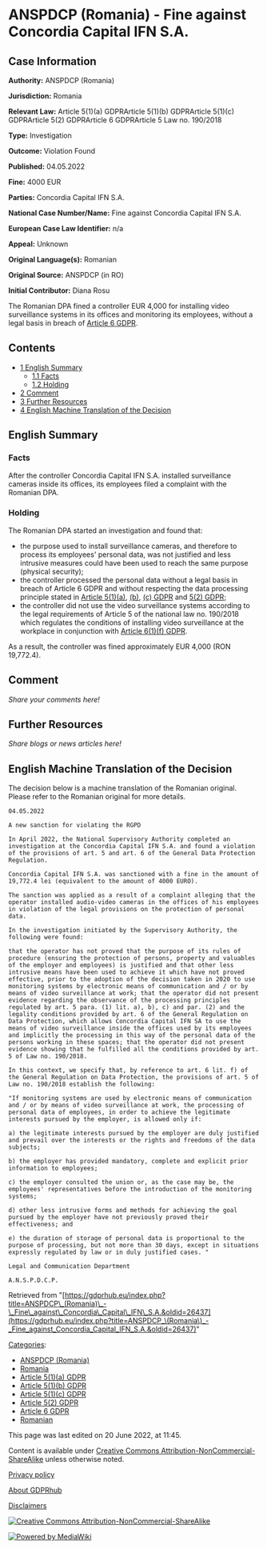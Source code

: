 # ANSPDCP (Romania) - Fine against Concordia Capital IFN S.A.

## Case Information

**Authority:** ANSPDCP (Romania)

**Jurisdiction:** Romania

**Relevant Law:** Article 5(1)(a) GDPRArticle 5(1)(b) GDPRArticle 5(1)(c) GDPRArticle 5(2) GDPRArticle 6 GDPRArticle 5 Law no. 190/2018

**Type:** Investigation

**Outcome:** Violation Found

**Published:** 04.05.2022

**Fine:** 4000 EUR

**Parties:** Concordia Capital IFN S.A.

**National Case Number/Name:** Fine against Concordia Capital IFN S.A.

**European Case Law Identifier:** n/a

**Appeal:** Unknown

**Original Language(s):** Romanian

**Original Source:** ANSPDCP (in RO)

**Initial Contributor:** Diana Rosu

The Romanian DPA fined a controller EUR 4,000 for installing video surveillance systems in its offices and monitoring its employees, without a legal basis in breach of [Article 6 GDPR](/index.php?title=Article_6_GDPR "Article 6 GDPR").

## Contents

*   [1 English Summary](#English_Summary)
    *   [1.1 Facts](#Facts)
    *   [1.2 Holding](#Holding)
*   [2 Comment](#Comment)
*   [3 Further Resources](#Further_Resources)
*   [4 English Machine Translation of the Decision](#English_Machine_Translation_of_the_Decision)

## English Summary

### Facts

After the controller Concordia Capital IFN S.A. installed surveillance cameras inside its offices, its employees filed a complaint with the Romanian DPA.

### Holding

The Romanian DPA started an investigation and found that:

*   the purpose used to install surveillance cameras, and therefore to process its employees' personal data, was not justified and less intrusive measures could have been used to reach the same purpose (physical security);
*   the controller processed the personal data without a legal basis in breach of Article 6 GDPR and without respecting the data processing principle stated in [Article 5(1)(a)](/index.php?title=Article_5_GDPR#1 "Article 5 GDPR"), [(b)](/index.php?title=Article_5_GDPR#1b "Article 5 GDPR"), [(c) GDPR](/index.php?title=Article_5_GDPR#1c "Article 5 GDPR") and [5(2) GDPR](/index.php?title=Article_5_GDPR#2 "Article 5 GDPR");
*   the controller did not use the video surveillance systems according to the legal requirements of Article 5 of the national law no. 190/2018 which regulates the conditions of installing video surveillance at the workplace in conjunction with [Article 6(1)(f) GDPR](/index.php?title=Article_6_GDPR#1f "Article 6 GDPR").

As a result, the controller was fined approximately EUR 4,000 (RON 19,772.4).

## Comment

_Share your comments here!_

## Further Resources

_Share blogs or news articles here!_

## English Machine Translation of the Decision

The decision below is a machine translation of the Romanian original. Please refer to the Romanian original for more details.

```
04.05.2022

A new sanction for violating the RGPD

In April 2022, the National Supervisory Authority completed an investigation at the Concordia Capital IFN S.A. and found a violation of the provisions of art. 5 and art. 6 of the General Data Protection Regulation.

Concordia Capital IFN S.A. was sanctioned with a fine in the amount of 19,772.4 lei (equivalent to the amount of 4000 EURO).

The sanction was applied as a result of a complaint alleging that the operator installed audio-video cameras in the offices of his employees in violation of the legal provisions on the protection of personal data.

In the investigation initiated by the Supervisory Authority, the following were found:

that the operator has not proved that the purpose of its rules of procedure (ensuring the protection of persons, property and valuables of the employer and employees) is justified and that other less intrusive means have been used to achieve it which have not proved effective, prior to the adoption of the decision taken in 2020 to use monitoring systems by electronic means of communication and / or by means of video surveillance at work; that the operator did not present evidence regarding the observance of the processing principles regulated by art. 5 para. (1) lit. a), b), c) and par. (2) and the legality conditions provided by art. 6 of the General Regulation on Data Protection, which allows Concordia Capital IFN SA to use the means of video surveillance inside the offices used by its employees and implicitly the processing in this way of the personal data of the persons working in these spaces; that the operator did not present evidence showing that he fulfilled all the conditions provided by art. 5 of Law no. 190/2018.

In this context, we specify that, by reference to art. 6 lit. f) of the General Regulation on Data Protection, the provisions of art. 5 of Law no. 190/2018 establish the following:

"If monitoring systems are used by electronic means of communication and / or by means of video surveillance at work, the processing of personal data of employees, in order to achieve the legitimate interests pursued by the employer, is allowed only if:

a) the legitimate interests pursued by the employer are duly justified and prevail over the interests or the rights and freedoms of the data subjects;

b) the employer has provided mandatory, complete and explicit prior information to employees;

c) the employer consulted the union or, as the case may be, the employees' representatives before the introduction of the monitoring systems;

d) other less intrusive forms and methods for achieving the goal pursued by the employer have not previously proved their effectiveness; and

e) the duration of storage of personal data is proportional to the purpose of processing, but not more than 30 days, except in situations expressly regulated by law or in duly justified cases. "

Legal and Communication Department

A.N.S.P.D.C.P.

```

Retrieved from "[https://gdprhub.eu/index.php?title=ANSPDCP\_(Romania)\_-\_Fine\_against\_Concordia\_Capital\_IFN\_S.A.&oldid=26437](https://gdprhub.eu/index.php?title=ANSPDCP_\(Romania\)_-_Fine_against_Concordia_Capital_IFN_S.A.&oldid=26437)"

[Categories](/index.php?title=Special:Categories "Special:Categories"):

*   [ANSPDCP (Romania)](/index.php?title=Category:ANSPDCP_\(Romania\) "Category:ANSPDCP (Romania)")
*   [Romania](/index.php?title=Category:Romania "Category:Romania")
*   [Article 5(1)(a) GDPR](/index.php?title=Category:Article_5\(1\)\(a\)_GDPR "Category:Article 5(1)(a) GDPR")
*   [Article 5(1)(b) GDPR](/index.php?title=Category:Article_5\(1\)\(b\)_GDPR "Category:Article 5(1)(b) GDPR")
*   [Article 5(1)(c) GDPR](/index.php?title=Category:Article_5\(1\)\(c\)_GDPR "Category:Article 5(1)(c) GDPR")
*   [Article 5(2) GDPR](/index.php?title=Category:Article_5\(2\)_GDPR "Category:Article 5(2) GDPR")
*   [Article 6 GDPR](/index.php?title=Category:Article_6_GDPR "Category:Article 6 GDPR")
*   [Romanian](/index.php?title=Category:Romanian "Category:Romanian")

This page was last edited on 20 June 2022, at 11:45.

Content is available under [Creative Commons Attribution-NonCommercial-ShareAlike](https://creativecommons.org/licenses/by-nc-sa/4.0/) unless otherwise noted.

[Privacy policy](/index.php?title=GDPRhub:Privacy_policy)

[About GDPRhub](/index.php?title=GDPRhub:About)

[Disclaimers](/index.php?title=GDPRhub:General_disclaimer)

[![Creative Commons Attribution-NonCommercial-ShareAlike](/resources/assets/licenses/cc-by-nc-sa.png)](https://creativecommons.org/licenses/by-nc-sa/4.0/)

[![Powered by MediaWiki](/resources/assets/poweredby_mediawiki_88x31.png)](https://www.mediawiki.org/)